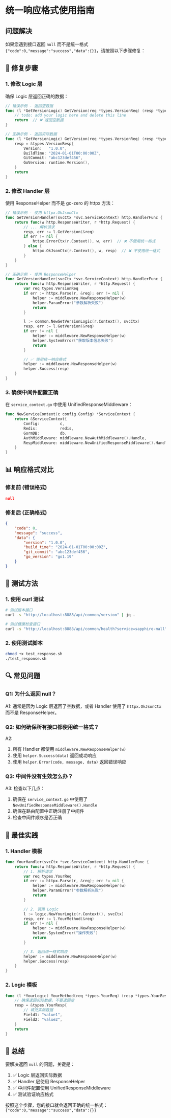 # 统一响应格式使用指南

## 问题解决

如果您遇到接口返回 `null` 而不是统一格式 `{"code":0,"message":"success","data":{}}`，请按照以下步骤修复：

## 🔧 修复步骤

### 1. 修改 Logic 层

确保 Logic 层返回正确的数据：

```go
// 错误示例 - 返回空数据
func (l *GetVersionLogic) GetVersion(req *types.VersionReq) (resp *types.VersionResp, err error) {
    // todo: add your logic here and delete this line
    return  // ❌ 返回空数据
}

// 正确示例 - 返回实际数据
func (l *GetVersionLogic) GetVersion(req *types.VersionReq) (resp *types.VersionResp, err error) {
    resp = &types.VersionResp{
        Version:   "1.0.0",
        BuildTime: "2024-01-01T00:00:00Z",
        GitCommit: "abc123def456",
        GoVersion: runtime.Version(),
    }
    return
}
```

### 2. 修改 Handler 层

使用 ResponseHelper 而不是 go-zero 的 httpx 方法：

```go
// 错误示例 - 使用 httpx.OkJsonCtx
func GetVersionHandler(svcCtx *svc.ServiceContext) http.HandlerFunc {
    return func(w http.ResponseWriter, r *http.Request) {
        // ... 解析请求
        resp, err := l.GetVersion(&req)
        if err != nil {
            httpx.ErrorCtx(r.Context(), w, err)  // ❌ 不使用统一格式
        } else {
            httpx.OkJsonCtx(r.Context(), w, resp)  // ❌ 不使用统一格式
        }
    }
}

// 正确示例 - 使用 ResponseHelper
func GetVersionHandler(svcCtx *svc.ServiceContext) http.HandlerFunc {
    return func(w http.ResponseWriter, r *http.Request) {
        var req types.VersionReq
        if err := httpx.Parse(r, &req); err != nil {
            helper := middleware.NewResponseHelper(w)
            helper.ParamError("参数解析失败")
            return
        }

        l := common.NewGetVersionLogic(r.Context(), svcCtx)
        resp, err := l.GetVersion(&req)
        if err != nil {
            helper := middleware.NewResponseHelper(w)
            helper.SystemError("获取版本信息失败")
            return
        }

        // ✅ 使用统一响应格式
        helper := middleware.NewResponseHelper(w)
        helper.Success(resp)
    }
}
```

### 3. 确保中间件配置正确

在 `service_context.go` 中使用 UnifiedResponseMiddleware：

```go
func NewServiceContext(c config.Config) *ServiceContext {
    return &ServiceContext{
        Config:         c,
        Redis:          redis,
        GormDB:         db,
        AuthMiddleware: middleware.NewAuthMiddleware().Handle,
        RespMiddleware: middleware.NewUnifiedResponseMiddleware().Handle,  // ✅ 使用统一响应中间件
    }
}
```

## 📊 响应格式对比

### 修复前 (错误格式)
```json
null
```

### 修复后 (正确格式)
```json
{
    "code": 0,
    "message": "success",
    "data": {
        "version": "1.0.0",
        "build_time": "2024-01-01T00:00:00Z",
        "git_commit": "abc123def456",
        "go_version": "go1.19"
    }
}
```

## 🧪 测试方法

### 1. 使用 curl 测试
```bash
# 测试版本接口
curl -s "http://localhost:8888/api/common/version" | jq .

# 测试健康检查接口
curl -s "http://localhost:8888/api/common/health?service=sapphire-mall" | jq .
```

### 2. 使用测试脚本
```bash
chmod +x test_response.sh
./test_response.sh
```

## 🔍 常见问题

### Q1: 为什么返回 null？
A1: 通常是因为 Logic 层返回了空数据，或者 Handler 使用了 `httpx.OkJsonCtx` 而不是 ResponseHelper。

### Q2: 如何确保所有接口都使用统一格式？
A2: 
1. 所有 Handler 都使用 `middleware.NewResponseHelper(w)`
2. 使用 `helper.Success(data)` 返回成功响应
3. 使用 `helper.Error(code, message, data)` 返回错误响应

### Q3: 中间件没有生效怎么办？
A3: 检查以下几点：
1. 确保在 `service_context.go` 中使用了 `NewUnifiedResponseMiddleware().Handle`
2. 确保在路由配置中正确注册了中间件
3. 检查中间件顺序是否正确

## 📝 最佳实践

### 1. Handler 模板
```go
func YourHandler(svcCtx *svc.ServiceContext) http.HandlerFunc {
    return func(w http.ResponseWriter, r *http.Request) {
        // 1. 解析请求
        var req types.YourReq
        if err := httpx.Parse(r, &req); err != nil {
            helper := middleware.NewResponseHelper(w)
            helper.ParamError("参数解析失败")
            return
        }

        // 2. 调用 Logic
        l := logic.NewYourLogic(r.Context(), svcCtx)
        resp, err := l.YourMethod(&req)
        if err != nil {
            helper := middleware.NewResponseHelper(w)
            helper.SystemError("操作失败")
            return
        }

        // 3. 返回统一格式响应
        helper := middleware.NewResponseHelper(w)
        helper.Success(resp)
    }
}
```

### 2. Logic 模板
```go
func (l *YourLogic) YourMethod(req *types.YourReq) (resp *types.YourResp, err error) {
    // 确保返回实际数据，不要返回空
    resp = &types.YourResp{
        // 填充实际数据
        Field1: "value1",
        Field2: "value2",
    }
    return
}
```

## 🎯 总结

要解决返回 `null` 的问题，关键是：

1. ✅ Logic 层返回实际数据
2. ✅ Handler 层使用 ResponseHelper
3. ✅ 中间件配置使用 UnifiedResponseMiddleware
4. ✅ 测试验证响应格式

按照这个步骤，您的接口就会返回正确的统一格式：`{"code":0,"message":"success","data":{}}` 
